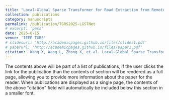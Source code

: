 ```yaml
---
title: "Local-Global Sparse Transformer for Road Extraction from Remote Sensing Imagery"
collection: publications
category: manuscripts
permalink: /publication/TGRS2025-LGSTNet
# excerpt: 'pass'
date: 2025-8-15
venue: 'IEEE TGRS'
# slidesurl: 'http://academicpages.github.io/files/slides1.pdf'
# paperurl: 'http://academicpages.github.io/files/paper1.pdf'
citation: 'Wang X, Wang L, Zhong X, et al. Local-Global Sparse Transformer for Road Extraction from Remote Sensing Imagery[J]. IEEE Transactions on Geoscience and Remote Sensing.'
---
```


The contents above will be part of a list of publications, if the user clicks the link for the publication than the contents of section will be rendered as a full page, allowing you to provide more information about the paper for the reader. When publications are displayed as a single page, the contents of the above "citation" field will automatically be included below this section in a smaller font.